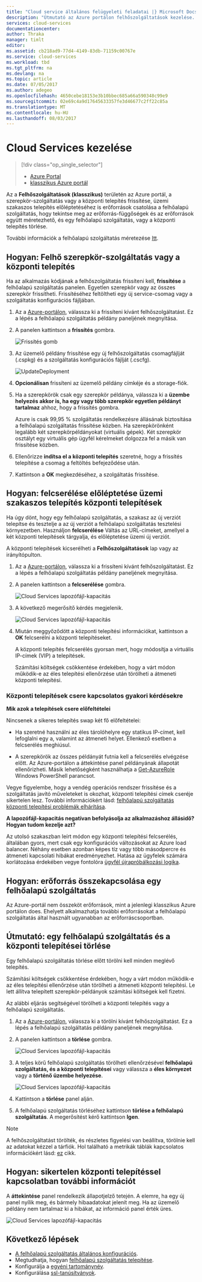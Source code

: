 ```yaml
---
title: "Cloud service általános felügyeleti feladatai |} Microsoft Docs"
description: "Útmutató az Azure portálon felhőszolgáltatások kezelése. Ezekben a példákban az Azure-portálon."
services: cloud-services
documentationcenter: 
author: Thraka
manager: timlt
editor: 
ms.assetid: cb218ad9-77d4-4149-83db-71159c00767e
ms.service: cloud-services
ms.workload: tbd
ms.tgt_pltfrm: na
ms.devlang: na
ms.topic: article
ms.date: 07/05/2017
ms.author: adegeo
ms.openlocfilehash: 4650cebe18153e3b10bbec685a66a590348c99e9
ms.sourcegitcommit: 02e69c4a9d17645633357fe3d46677c2ff22c85a
ms.translationtype: MT
ms.contentlocale: hu-HU
ms.lasthandoff: 08/03/2017
---
```

# <a name="how-to-manage-cloud-services"></a>Cloud Services kezelése
> [!div class="op_single_selector"]
> * [Azure Portal](cloud-services-how-to-manage-portal.md)
> * [klasszikus Azure portál](cloud-services-how-to-manage.md)
>
>

Az a **Felhőszolgáltatások (klasszikus)** területén az Azure portál, a szerepkör-szolgáltatás vagy a központi telepítés frissítése, üzemi szakaszos telepítés előléptetéséhez is erőforrások csatolása a felhőalapú szolgáltatás, hogy tekintse meg az erőforrás-függőségek és az erőforrások együtt méretezhető, és egy felhőalapú szolgáltatás, vagy a központi telepítés törlése.

További információk a felhőalapú szolgáltatás méretezése [Itt](cloud-services-how-to-scale-portal.md).

## <a name="how-to-update-a-cloud-service-role-or-deployment"></a>Hogyan: Felhő szerepkör-szolgáltatás vagy a központi telepítés
Ha az alkalmazás kódjának a felhőszolgáltatás frissíteni kell, **frissítése** a felhőalapú szolgáltatás panelen. Egyetlen szerepkör vagy az összes szerepkör frissítheti. Frissítéséhez feltöltheti egy új service-csomag vagy a szolgáltatás konfigurációs fájljában.

1. Az a [Azure-portálon][Azure portal], válassza ki a frissíteni kívánt felhőszolgáltatást. Ez a lépés a felhőalapú szolgáltatás példány paneljének megnyitása.
2. A panelen kattintson a **frissítés** gombra.

    ![Frissítés gomb](./media/cloud-services-how-to-manage-portal/update-button.png)

3. Az üzemelő példány frissítése egy új felhőszolgáltatás csomagfájlját (.cspkg) és a szolgáltatás konfigurációs fájlját (.cscfg).

    ![UpdateDeployment](./media/cloud-services-how-to-manage-portal/update-blade.png)

4. **Opcionálisan** frissíteni az üzemelő példány címkéje és a storage-fiók.
5. Ha a szerepkörök csak egy szerepkör példánya, válassza ki a **üzembe helyezés akkor is, ha egy vagy több szerepkör egyetlen példányt tartalmaz** ahhoz, hogy a frissítés gombra.

    Azure is csak 99,95 % szolgáltatás rendelkezésre állásának biztosítása a felhőalapú szolgáltatás frissítése közben. Ha szerepkörönként legalább két szerepkörpéldányokat (virtuális gépek). Két szerepkör osztályt egy virtuális gép ügyfél kérelmeket dolgozza fel a másik van frissítése közben.

6. Ellenőrizze **indítsa el a központi telepítés** szeretné, hogy a frissítés telepítése a csomag a feltöltés befejeződése után.
7. Kattintson a **OK** megkezdéséhez, a szolgáltatás frissítése.

## <a name="how-to-swap-deployments-to-promote-a-staged-deployment-to-production"></a>Hogyan: felcserélése előléptetése üzemi szakaszos telepítés központi telepítések
Ha úgy dönt, hogy egy felhőalapú szolgáltatás, a szakasz az új verziót telepítse és tesztelje a az új verziót a felhőalapú szolgáltatás tesztelési környezetben. Használjon **felcserélése** Váltás az URL-címeket, amellyel a két központi telepítések tárgyalja, és előléptetése üzemi új verziót.

A központi telepítések kicserélheti a **Felhőszolgáltatások** lap vagy az irányítópulton.

1. Az a [Azure-portálon][Azure portal], válassza ki a frissíteni kívánt felhőszolgáltatást. Ez a lépés a felhőalapú szolgáltatás példány paneljének megnyitása.
2. A panelen kattintson a **felcserélése** gombra.

    ![Cloud Services lapozófájl-kapacitás](./media/cloud-services-how-to-manage-portal/swap-button.png)

3. A következő megerősítő kérdés megjelenik.

    ![Cloud Services lapozófájl-kapacitás](./media/cloud-services-how-to-manage-portal/swap-prompt.png)

4. Miután meggyőződött a központi telepítési információkat, kattintson a **OK** felcserélni a központi telepítéseket.

    A központi telepítés felcserélés gyorsan mert, hogy módosítja a virtuális IP-címek (VIP) a telepítések.

    Számítási költségek csökkentése érdekében, hogy a várt módon működik-e az éles telepítési ellenőrzése után törölheti a átmeneti központi telepítési.

### <a name="common-questions-about-swapping-deployments"></a>Központi telepítések csere kapcsolatos gyakori kérdésekre

**Mik azok a telepítések csere előfeltételei**

Nincsenek a sikeres telepítés swap két fő előfeltételei:

- Ha szeretné használni az éles tárolóhelyre egy statikus IP-címet, kell lefoglalni egy a, valamint az átmeneti helyet. Ellenkező esetben a felcserélés meghiúsul.

- A szerepkörök az összes példányát futnia kell a felcserélés elvégzése előtt. Az Azure-portálon a áttekintése panel példányának állapotát ellenőrizheti. Másik lehetőségként használhatja a [Get-AzureRole](/powershell/module/azure/get-azurerole?view=azuresmps-3.7.0) Windows PowerShell parancsot.

Vegye figyelembe, hogy a vendég operációs rendszer frissítése és a szolgáltatás javító műveleteket is okozhat, központi telepítési címek cseréje sikertelen lesz. További információkért lásd: [felhőalapú szolgáltatás központi telepítési problémák elhárítása](cloud-services-troubleshoot-deployment-problems.md).

**A lapozófájl-kapacitás negatívan befolyásolja az alkalmazáshoz állásidő? Hogyan tudom kezelje azt?**

Az utolsó szakaszban leírt módon egy központi telepítési felcserélés, általában gyors, mert csak egy konfigurációs változásokat az Azure load balancer. Néhány esetben azonban képes tíz vagy több másodpercre és átmeneti kapcsolati hibákat eredményezhet. Hatása az ügyfelek számára korlátozása érdekében vegye fontolóra [ügyfél újrapróbálkozási logika](../best-practices-retry-general.md).

## <a name="how-to-link-a-resource-to-a-cloud-service"></a>Hogyan: erőforrás összekapcsolása egy felhőalapú szolgáltatás
Az Azure-portál nem összeköt erőforrások, mint a jelenlegi klasszikus Azure portálon does. Ehelyett alkalmazhatja további erőforrásokat a felhőalapú szolgáltatás által használt ugyanabban az erőforráscsoportban.

## <a name="how-to-delete-deployments-and-a-cloud-service"></a>Útmutató: egy felhőalapú szolgáltatás és a központi telepítései törlése
Egy felhőalapú szolgáltatás törlése előtt törölni kell minden meglévő telepítés.

Számítási költségek csökkentése érdekében, hogy a várt módon működik-e az éles telepítési ellenőrzése után törölheti a átmeneti központi telepítési. Le lett állítva telepített szerepkör-példányok számítási költségek kell fizetni.

Az alábbi eljárás segítségével törölheti a központi telepítés vagy a felhőalapú szolgáltatás.

1. Az a [Azure-portálon][Azure portal], válassza ki a törölni kívánt felhőszolgáltatást. Ez a lépés a felhőalapú szolgáltatás példány paneljének megnyitása.
2. A panelen kattintson a **törlése** gombra.

    ![Cloud Services lapozófájl-kapacitás](./media/cloud-services-how-to-manage-portal/delete-button.png)

3. A teljes körű felhőalapú szolgáltatás törölheti ellenőrzésével **felhőalapú szolgáltatás, és a központi telepítései** vagy válassza a **éles környezet** vagy a **történő üzembe helyezése**.

    ![Cloud Services lapozófájl-kapacitás](./media/cloud-services-how-to-manage-portal/delete-blade.png)

4. Kattintson a **törlése** panel alján.
5. A felhőalapú szolgáltatás törléséhez kattintson **törlése a felhőalapú szolgáltatás**. A megerősítést kérő kattintson **Igen**.

> [!NOTE]
> A felhőszolgáltatást törölték, és részletes figyelési van beállítva, törölnie kell az adatokat kézzel a tárfiók. Hol található a metrikák táblák kapcsolatos információkért lásd: [ez](cloud-services-how-to-monitor.md) cikk.


## <a name="how-to-find-more-information-about-failed-deployments"></a>Hogyan: sikertelen központi telepítéssel kapcsolatban további információt
A **áttekintése** panel rendelkezik állapotjelző tetején. A elemre, ha egy új panel nyílik meg, és bármely hibaadatokat jelenít meg. Ha az üzemelő példány nem tartalmaz ki a hibákat, az információ panel érték üres.

![Cloud Services lapozófájl-kapacitás](./media/cloud-services-how-to-manage-portal/status-info.png)



[Azure portal]: https://portal.azure.com

## <a name="next-steps"></a>Következő lépések
* [A felhőalapú szolgáltatás általános konfigurációs](cloud-services-how-to-configure-portal.md).
* Megtudhatja, hogyan [felhőalapú szolgáltatás telepítése](cloud-services-how-to-create-deploy-portal.md).
* Konfigurálja a [egyéni tartománynév](cloud-services-custom-domain-name-portal.md).
* Konfigurálása [ssl-tanúsítványok](cloud-services-configure-ssl-certificate-portal.md).
